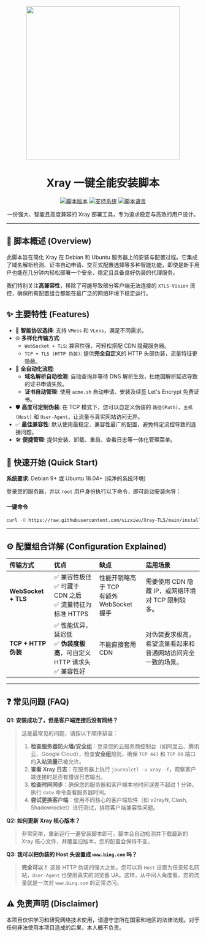 <div align="center">

<img src="https://raw.githubusercontent.com/XTLS/Xray-core/main/banner.png" width="400"/>

# Xray 一键全能安装脚本

[![脚本版本](https://img.shields.io/badge/Version-2.5%20(High--Compatibility)-brightgreen?style=for-the-badge)](https://github.com/user/repo)
[![支持系统](https://img.shields.io/badge/System-Debian%20%7C%20Ubuntu-orange?style=for-the-badge)](https://github.com/user/repo)
[![脚本语言](https://img.shields.io/badge/Shell-Bash-blue?style=for-the-badge)](https://github.com/user/repo)

一份强大、智能且高度兼容的 Xray 部署工具，专为追求稳定与高效的用户设计。

</div>

---

## 📖 脚本概述 (Overview)

此脚本旨在简化 Xray 在 Debian 和 Ubuntu 服务器上的安装与配置过程。它集成了域名解析检测、证书自动申请、交互式配置选择等多种智能功能，即使是新手用户也能在几分钟内轻松部署一个安全、稳定且具备良好伪装的代理服务。

我们特别关注**高兼容性**，移除了可能导致部分客户端无法连接的 `XTLS-Vision` 流控，确保所有配置组合都能在最广泛的网络环境下稳定运行。

## ✨ 主要特性 (Features)

* 🔮 **智能协议选择**: 支持 `VMess` 和 `VLess`，满足不同需求。
* 🌐 **多样化传输方式**:
    * `WebSocket + TLS`: 兼容性强，可轻松搭配 CDN 隐藏服务器。
    * `TCP + TLS (HTTP 伪装)`: 提供**完全自定义**的 HTTP 头部伪装，流量特征更隐蔽。
* 🤖 **全自动化流程**:
    * **域名解析自动检测**: 自动查询并等待 DNS 解析生效，杜绝因解析延迟导致的证书申请失败。
    * **证书自动管理**: 使用 `acme.sh` 自动申请、安装及续签 Let's Encrypt 免费证书。
* 🛡️ **高度可定制伪装**: 在 TCP 模式下，您可以自定义伪装的 `路径(Path)`、`主机(Host)` 和 `User-Agent`，让流量与真实网站访问无异。
* ✅ **最佳兼容性**: 默认使用最稳定、兼容性最广的配置，避免特定流控导致的连接问题。
* 🛠️ **便捷管理**: 提供安装、卸载、重启、查看日志等一体化管理菜单。

## 🚀 快速开始 (Quick Start)

**系统要求**: Debian 9+ 或 Ubuntu 18.04+ (纯净的系统环境)

登录您的服务器，并以 `root` 用户身份执行以下命令，即可启动安装向导：

#### 一键命令
```bash
curl -O https://raw.githubusercontent.com/sizxiwu/Xray-TLS/main/install.sh && chmod +x install.sh && ./install.sh
```

---


## ⚙️ 配置组合详解 (Configuration Explained)

| 传输方式 | 优点 | 缺点 | 适用场景 |
| :--- | :--- | :--- | :--- |
| **WebSocket + TLS** | ✅ 兼容性极佳<br>✅ 可藏于 CDN 之后<br>✅ 流量特征为标准 HTTPS | 性能开销略高于 TCP<br>有额外 WebSocket 握手 | 需要使用 CDN 隐藏 IP，或网络环境对 TCP 限制较多。 |
| **TCP + HTTP 伪装** | ✅ 性能优异，延迟低<br>✅ **伪装度极高**，可自定义 HTTP 请求头<br>✅ 兼容性好 | 不能直接套用 CDN | 对伪装要求极高，希望流量看起来和普通网站访问完全一致的场景。 |

---

## ❓ 常见问题 (FAQ)

**Q1: 安装成功了，但是客户端连接后没有网络？**

> 这是最常见的问题，请按以下顺序排查：
> 1.  **检查服务器防火墙/安全组**：登录您的云服务商控制台（如阿里云、腾讯云、Google Cloud），检查**安全组**规则，确保 `TCP 443` 和 `TCP 80` 端口的**入站流量**已被允许。
> 2.  **查看 Xray 日志**：在服务器上执行 `journalctl -u xray -f`，观察客户端连接时是否有错误日志输出。
> 3.  **检查时间同步**：确保您的服务器和客户端本地时间误差不超过 1 分钟。执行 `date` 命令查看服务器时间。
> 4.  **尝试更换客户端**：使用不同核心的客户端软件（如 v2rayN, Clash, Shadowrocket）进行测试，排除客户端兼容性问题。

**Q2: 如何更新 Xray 核心版本？**

> 非常简单，重新运行一遍安装脚本即可。脚本会自动检测并下载最新的 Xray 核心文件，并覆盖旧版本，您的配置会保持不变。

**Q3: 我可以把伪装的 Host 头设置成 `www.bing.com` 吗？**

> **完全可以！** 这是 HTTP 伪装的强大之处。您可以将 `Host` 设置为任意知名网站，`User-Agent` 也使用真实的浏览器 UA。这样，从中间人角度看，您的流量就是一次对 `www.bing.com` 的正常访问。

## ⚠️ 免责声明 (Disclaimer)

本项目仅供学习和研究网络技术使用，请遵守您所在国家和地区的法律法规。对于任何非法使用本项目造成的后果，本人概不负责。

